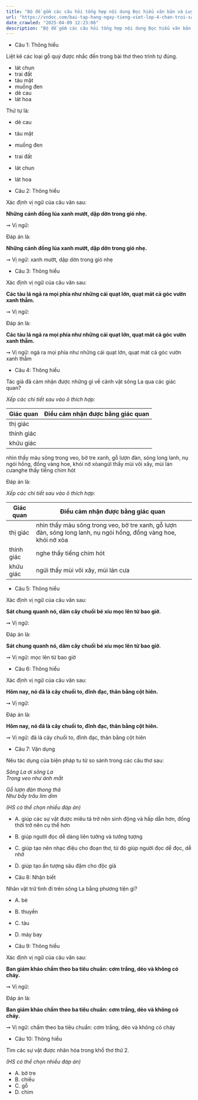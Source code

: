 ```yaml
---
title: "Bộ đề gồm các câu hỏi tổng hợp nội dung Đọc hiểu văn bản và Luyện từ và câu được học ở Tuần 22 trong chương trình Tiếng Việt lớp 4 Tập 2 Chân trời sáng tạo."
url: "https://vndoc.com/bai-tap-hang-ngay-tieng-viet-lop-4-chan-troi-sang-tao-tuan-22-thu-3-336081"
date_crawled: "2025-04-09 12:23:06"
description: "Bộ đề gồm các câu hỏi tổng hợp nội dung Đọc hiểu văn bản và Luyện từ và câu được học ở Tuần 22 trong chương trình Tiếng Việt lớp 4 Tập 2 Chân trời sáng tạo."
---
```


* Câu 1:  Thông hiểu

Liệt kê các loại gỗ quý được nhắc đến trong bài thơ theo trình tự đúng.

  * lát chun
  * trai đất
  * táu mật
  * muồng đen
  * dẻ cau
  * lát hoa



Thứ tự là:

  * dẻ cau
  * táu mật
  * muồng đen
  * trai đất
  * lát chun
  * lát hoa



* Câu 2:  Thông hiểu

Xác định vị ngữ của câu văn sau:

**Những cánh đồng lúa xanh mướt, dập dờn trong gió nhẹ.**

➙ Vị ngữ: 

Đáp án là:

**Những cánh đồng lúa xanh mướt, dập dờn trong gió nhẹ.**

➙ Vị ngữ: xanh mướt, dập dờn trong gió nhẹ

* Câu 3:  Thông hiểu

Xác định vị ngữ của câu văn sau:

**Các tàu lá ngả ra mọi phía như những cái quạt lớn, quạt mát cả góc vườn xanh thẫm.**

➙ Vị ngữ: 

Đáp án là:

**Các tàu lá ngả ra mọi phía như những cái quạt lớn, quạt mát cả góc vườn xanh thẫm.**

➙ Vị ngữ: ngả ra mọi phía như những cái quạt lớn, quạt mát cả góc vườn xanh thẫm

* Câu 4:  Thông hiểu

Tác giả đã cảm nhận được những gì về cảnh vật sông La qua các giác quan?

_Xếp các chi tiết sau vào ô thích hợp:_

**Giác quan**| **Điều cảm nhận được bằng giác quan**  
---|---  
thị giác|   
thính giác|   
khứu giác|   
  
nhìn thấy màu sông trong veo, bờ tre xanh, gỗ lượn đàn, sóng long lanh, nụ ngói hồng, đồng vàng hoe, khói nở xòangửi thấy mùi vôi xây, mùi lán cưanghe thấy tiếng chim hót

Đáp án là:

_Xếp các chi tiết sau vào ô thích hợp:_

**Giác quan**| **Điều cảm nhận được bằng giác quan**  
---|---  
thị giác| nhìn thấy màu sông trong veo, bờ tre xanh, gỗ lượn đàn, sóng long lanh, nụ ngói hồng, đồng vàng hoe, khói nở xòa  
thính giác| nghe thấy tiếng chim hót  
khứu giác| ngửi thấy mùi vôi xây, mùi lán cưa  
  
* Câu 5:  Thông hiểu

Xác định vị ngữ của câu văn sau:

**Sát chung quanh nó, dăm cây chuối bé xíu mọc lên từ bao giờ.**

➙ Vị ngữ: 

Đáp án là:

**Sát chung quanh nó, dăm cây chuối bé xíu mọc lên từ bao giờ.**

➙ Vị ngữ: mọc lên từ bao giờ

* Câu 6:  Thông hiểu

Xác định vị ngữ của câu văn sau:

**Hôm nay, nó đã là cây chuối to, đĩnh đạc, thân bằng cột hiên.**

➙ Vị ngữ: 

Đáp án là:

**Hôm nay, nó đã là cây chuối to, đĩnh đạc, thân bằng cột hiên.**

➙ Vị ngữ: đã là cây chuối to, đĩnh đạc, thân bằng cột hiên

* Câu 7:  Vận dụng

Nêu tác dụng của biện pháp tu từ so sánh trong các câu thơ sau:

_Sông La ơi sông La_  
 _Trong veo như ánh mắt_

 _Gỗ lượn đàn thong thả_  
 _Như bầy trâu lim dim_

 _(HS có thể chọn nhiều đáp án)_

  * A. giúp các sự vật được miêu tả trở nên sinh động và hấp dẫn hơn, đồng thời trở nên cụ thể hơn 
  * B. giúp người đọc dễ dàng liên tưởng và tưởng tượng 
  * C. giúp tạo nên nhạc điệu cho đoạn thơ, từ đó giúp người đọc dễ đọc, dễ nhở 
  * D. giúp tạo ấn tượng sâu đậm cho độc giả 



* Câu 8:  Nhận biết

Nhân vật trữ tình đi trên sông La bằng phương tiện gì?

  * A. bè 
  * B. thuyền 
  * C. tàu 
  * D. máy bay 



* Câu 9:  Thông hiểu

Xác định vị ngữ của câu văn sau:

**Ban giám khảo chấm theo ba tiêu chuẩn: cơm trắng, dẻo và không có cháy.**

➙ Vị ngữ: 

Đáp án là:

**Ban giám khảo chấm theo ba tiêu chuẩn: cơm trắng, dẻo và không có cháy.**

➙ Vị ngữ: chấm theo ba tiêu chuẩn: cơm trắng, dẻo và không có cháy

* Câu 10:  Thông hiểu

Tìm các sự vật được nhân hóa trong khổ thơ thứ 2.

_(HS có thể chọn nhiều đáp án)_

  * A. bờ tre 
  * B. chiều 
  * C. gỗ 
  * D. chim 


